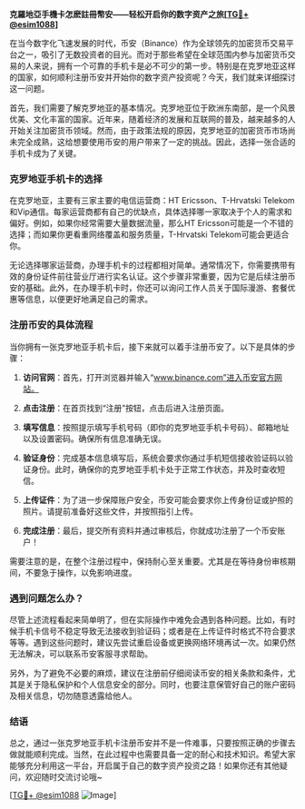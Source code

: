 **克羅地亞手機卡怎麽註冊幣安——轻松开启你的数字资产之旅[[TG💪+ @esim1088](https://t.me/s/esim1088)]**

在当今数字化飞速发展的时代，币安（Binance）作为全球领先的加密货币交易平台之一，吸引了无数投资者的目光。而对于那些希望在全球范围内参与加密货币交易的人来说，拥有一个可靠的手机卡是必不可少的第一步。特别是在克罗地亚这样的国家，如何顺利注册币安并开始你的数字资产投资呢？今天，我们就来详细探讨这一问题。

首先，我们需要了解克罗地亚的基本情况。克罗地亚位于欧洲东南部，是一个风景优美、文化丰富的国家。近年来，随着经济的发展和互联网的普及，越来越多的人开始关注加密货币领域。然而，由于政策法规的原因，克罗地亚的加密货币市场尚未完全成熟，这给想要使用币安的用户带来了一定的挑战。因此，选择一张合适的手机卡成为了关键。

### 克罗地亚手机卡的选择

在克罗地亚，主要有三家主要的电信运营商：HT Ericsson、T-Hrvatski Telekom和Vip通信。每家运营商都有自己的优缺点，具体选择哪一家取决于个人的需求和偏好。例如，如果你经常需要大量数据流量，那么HT Ericsson可能是一个不错的选择；而如果你更看重网络覆盖和服务质量，T-Hrvatski Telekom可能会更适合你。

无论选择哪家运营商，办理手机卡的过程都相对简单。通常情况下，你需要携带有效的身份证件前往营业厅进行实名认证。这个步骤非常重要，因为它是后续注册币安的基础。此外，在办理手机卡时，你还可以询问工作人员关于国际漫游、套餐优惠等信息，以便更好地满足自己的需求。

### 注册币安的具体流程

当你拥有一张克罗地亚手机卡后，接下来就可以着手注册币安了。以下是具体的步骤：

1. **访问官网**：首先，打开浏览器并输入“www.binance.com”进入币安官方网站。
   
2. **点击注册**：在首页找到“注册”按钮，点击后进入注册页面。
   
3. **填写信息**：按照提示填写手机号码（即你的克罗地亚手机卡号码）、邮箱地址以及设置密码。确保所有信息准确无误。
   
4. **验证身份**：完成基本信息填写后，系统会要求你通过手机短信接收验证码以验证身份。此时，确保你的克罗地亚手机卡处于正常工作状态，并及时查收短信。
   
5. **上传证件**：为了进一步保障账户安全，币安可能会要求你上传身份证或护照的照片。请提前准备好这些文件，并按照指引上传。
   
6. **完成注册**：最后，提交所有资料并通过审核后，你就成功注册了一个币安账户！

需要注意的是，在整个注册过程中，保持耐心至关重要。尤其是在等待身份审核期间，不要急于操作，以免影响进度。

### 遇到问题怎么办？

尽管上述流程看起来简单明了，但在实际操作中难免会遇到各种问题。比如，有时候手机卡信号不稳定导致无法接收到验证码；或者是在上传证件时格式不符合要求等等。遇到这些问题时，建议先尝试重启设备或更换网络环境再试一次。如果仍然无法解决，可以联系币安客服寻求帮助。

另外，为了避免不必要的麻烦，建议在注册前仔细阅读币安的相关条款和条件，尤其是关于隐私保护和个人信息安全的部分。同时，也要注意保管好自己的账户密码及相关信息，切勿随意透露给他人。

### 结语

总之，通过一张克罗地亚手机卡注册币安并不是一件难事，只要按照正确的步骤去做就能顺利完成。当然，在此过程中也需要具备一定的耐心和技术知识。希望大家能够充分利用这一平台，开启属于自己的数字资产投资之路！如果你还有其他疑问，欢迎随时交流讨论哦~

[[TG💪+ @esim1088](https://t.me/s/esim1088) ![Image](https://i.postimg.cc/4NQfJmqS/Snipaste-2025-05-13-00-14-12.png)]